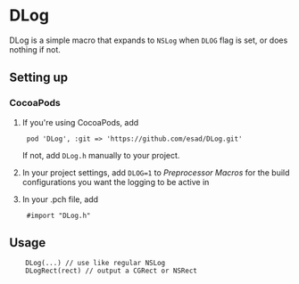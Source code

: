 # DLog

DLog is a simple macro that expands to `NSLog` when `DLOG` flag is set, or does nothing if not.

## Setting up

### CocoaPods

1. If you're using CocoaPods, add

	  	pod 'DLog', :git => 'https://github.com/esad/DLog.git'
	  	
   If not, add `DLog.h` manually to your project.
  	
2. In your project settings, add `DLOG=1` to _Preprocessor Macros_ for the build configurations you want the logging to be active in

3. In your .pch file, add 

	    #import "DLog.h"
  
## Usage

	    DLog(...) // use like regular NSLog
	    DLogRect(rect) // output a CGRect or NSRect